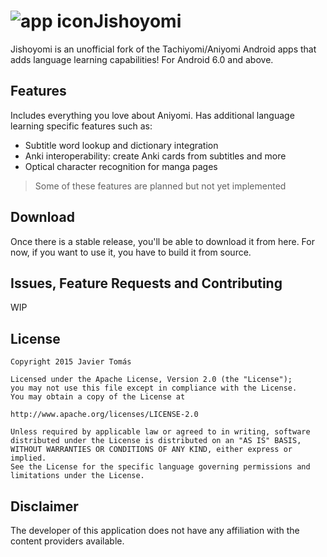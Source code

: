 # ![app icon](.github/readme-images/app-icon.png)Jishoyomi
Jishoyomi is an unofficial fork of the Tachiyomi/Aniyomi Android apps that adds language learning capabilities! For Android 6.0 and above.

## Features
Includes everything you love about Aniyomi.
Has additional language learning specific features such as:

- Subtitle word lookup and dictionary integration
- Anki interoperability: create Anki cards from subtitles and more
- Optical character recognition for manga pages

> Some of these features are planned but not yet implemented

## Download
Once there is a stable release, you'll be able to download it from here.
For now, if you want to use it, you have to build it from source.

## Issues, Feature Requests and Contributing
WIP

## License

    Copyright 2015 Javier Tomás

    Licensed under the Apache License, Version 2.0 (the "License");
    you may not use this file except in compliance with the License.
    You may obtain a copy of the License at

    http://www.apache.org/licenses/LICENSE-2.0

    Unless required by applicable law or agreed to in writing, software
    distributed under the License is distributed on an "AS IS" BASIS,
    WITHOUT WARRANTIES OR CONDITIONS OF ANY KIND, either express or implied.
    See the License for the specific language governing permissions and
    limitations under the License.

## Disclaimer

The developer of this application does not have any affiliation with the content providers available.

